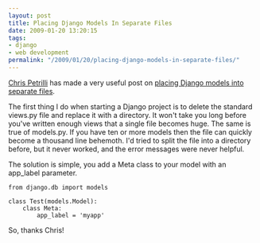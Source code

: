 ```yaml
---
layout: post
title: Placing Django Models In Separate Files
date: 2009-01-20 13:20:15
tags:
- django
- web development
permalink: "/2009/01/20/placing-django-models-in-separate-files/"
---
```

<a href="http://blog.amber.org/">Chris Petrilli</a> has made a very useful post on <a href="http://blog.amber.org/2009/01/19/moving-django-models-into-their-own-module/">placing Django models into separate files</a>.

The first thing I do when starting a Django project is to delete the standard views.py file and replace it with a directory. It won't take you long before you've written enough views that a single file becomes huge. The same is true of models.py. If you have ten or more models then the file can quickly become a thousand line behemoth. I'd tried to split the file into a directory before, but it never worked, and the error messages were never helpful.

The solution is simple, you add a Meta class to your model with an app_label parameter.

    from django.db import models
    
    class Test(models.Model):
        class Meta:
            app_label = 'myapp'

So, thanks Chris!
